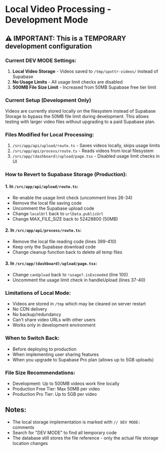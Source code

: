 # Local Video Processing - Development Mode

## ⚠️ IMPORTANT: This is a TEMPORARY development configuration

### Current DEV MODE Settings:
1. **Local Video Storage** - Videos saved to `/tmp/spottr-videos/` instead of Supabase
2. **No Usage Limits** - All usage limit checks are disabled
3. **500MB File Size Limit** - Increased from 50MB Supabase free tier limit

### Current Setup (Development Only)
Videos are currently stored locally on the filesystem instead of Supabase Storage to bypass the 50MB file limit during development. This allows testing with larger video files without upgrading to a paid Supabase plan.

### Files Modified for Local Processing:
1. `/src/app/api/upload/route.ts` - Saves videos locally, skips usage limits
2. `/src/app/api/process/route.ts` - Reads videos from local filesystem
3. `/src/app/(dashboard)/upload/page.tsx` - Disabled usage limit checks in UI

### How to Revert to Supabase Storage (Production):

#### 1. In `/src/app/api/upload/route.ts`:
- Re-enable the usage limit check (uncomment lines 26-34)
- Remove the local file saving code
- Uncomment the Supabase upload code
- Change `localUrl` back to `urlData.publicUrl`
- Change MAX_FILE_SIZE back to 52428800 (50MB)

#### 2. In `/src/app/api/process/route.ts`:
- Remove the local file reading code (lines 399-410)
- Keep only the Supabase download code
- Change cleanup function back to delete all temp files

#### 3. In `/src/app/(dashboard)/upload/page.tsx`:
- Change `canUpload` back to `!usage?.isExceeded` (line 100)
- Uncomment the usage limit check in handleUpload (lines 37-40)

### Limitations of Local Mode:
- Videos are stored in `/tmp` which may be cleared on server restart
- No CDN delivery
- No backup/redundancy
- Can't share video URLs with other users
- Works only in development environment

### When to Switch Back:
- Before deploying to production
- When implementing user sharing features
- When you upgrade to Supabase Pro plan (allows up to 5GB uploads)

### File Size Recommendations:
- Development: Up to 500MB videos work fine locally
- Production Free Tier: Max 50MB per video
- Production Pro Tier: Up to 5GB per video

## Notes:
- The local storage implementation is marked with `// DEV MODE:` comments
- Search for "DEV MODE" to find all temporary code
- The database still stores the file reference - only the actual file storage location changes